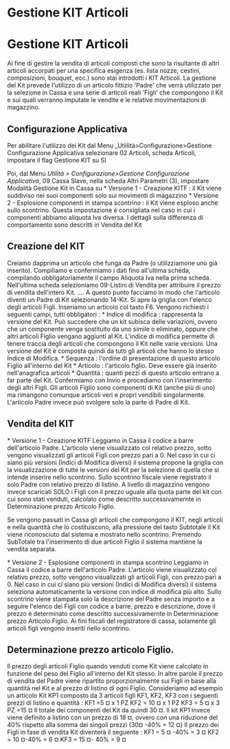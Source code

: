 # Gestione KIT Articoli

# Gestione KIT Articoli
Al fine di gestire la vendita di articoli composti che sono la risultante di altri articoli accorpati per una specifica esigenza (es. lista nozze, cestini, composizioni, bouquet, ecc.) sono stai introdotti i KIT Articoli. La gestione del Kit prevede l'utilizzo di un articolo fittizio 'Padre' che verrà utilizzato per la selezione in Cassa e una serie di articoli reali 'Figli' che compongono il Kit e sui quali verranno imputate le vendite e le relative movimentazioni di magazzino.

## Configurazione Applicativa
Per abilitare l'utilizzo dei Kit dal Menu _Utiilità>Configurazione>Gestione Configurazione Applicativa
selezionare 02 Articoli, scheda Articoli, impostare il flag Gestione KIT su SI

Poi, dal Menu _Utilità > Configurazione>Gestione Configurazione  Applicativa_, 09 Cassa Slave, nella scheda Altri Parametri (3), impostare Modalità Gestione Kit in Cassa su
 \* Versione 1 - Creazione KITF :  il Kit viene suddiviso nei suoi componenti solo sui movimenti di magazzino
 \* Versione 2 - Esplosione componenti in stampa scontrino :  il Kit viene esploso anche sullo scontrino. Questa impostazione è consigliata nel caso in cui i componenti abbiamo aliquota Iva diversa.
I dettagli sulla differenza di comportamento sono descritti in Vendita del Kit

## Creazione del KIT
Creiamo dapprima un articolo che funga da Padre (o utilizziamone uno già inserito). Compiliamo e confermiamo i dati fino all'ultima scheda, compilando obbligatoriamente il campo Aliquota Iva nella prima scheda. Nell'ultima scheda selezioniamo 09-Listini di Vendita per attribuire il prezzo di vendita dell'intero Kit. ....
A questo punto facciamo in modo che l'articolo diventi un Padre di Kit selezionando 14-Kit. Si apre la griglia con l'elenco degli articoli Figli. Inseriamo un articolo col tasto F6.
Vengono richiesti i seguenti campi, tutti obbligatori : 
 \* Indice di modifica :  rappresenta la versione del Kit. Può succedere che un kit subisca delle variazioni, ovvero che un componente venga sostituito da uno simile o eliminato, oppure che altri articoli Figlio vengano aggiunti al Kit. L'indice di modifica permette di tenere traccia degli articoli che compongono il Kit nelle varie versioni. Una versione del Kit è composta quindi da tutti gli articoli che hanno lo stesso Indice di Modifica.
 \* Sequenza :  l'ordine di presentazione di questo articolo Figlio all'interno del Kit
 \* Articolo :  l'articolo figlio. Deve essere già inserito nell'anagrafica articoli
 \* Quantità :  quanti pezzi di questo articolo entrano a far parte del Kit.
Confermiamo con Invio e procediamo con l'inserimento degli altri Figli.
Gli articoli Figlio sono componenti di Kit (anche più di uno) ma rimangono comunque articoli veri e propri vendibili singolarmente. L'articolo Padre invece può svolgere solo la parte di Padre di Kit.

## Vendita del KIT
 \* Versione 1 - Creazione KITF
Leggiamo in Cassa il codice a barre dell'articolo Padre. L'articolo viene visualizzato col relativo prezzo, sotto vengono visualizzati gli articoli Figli con prezzo pari a 0.
Nel caso in cui ci siano più versioni (Indici di Modifica diversi) il sistema propone la griglia con la visualizzazione di tutte le versioni del Kit per la selezione di quella che si intende inserire nello scontrino.
Sullo scontrino fiscale viene registrato il solo Padre con relativo prezzo di listino.
A livello di magazzino vengono invece scaricati SOLO i Figli con il prezzo uguale alla quota parte del kit con cui sono stati venduti, calcolato come descritto successivamernte in Determinazione prezzo Articolo Figlio.

Se vengono passati in Cassa gli articoli che compongono il KIT, negli articoli e nella quantità che lo costituiscono, alla pressione del tasto Subtotale il Kit viene riconosciuto dal sistema e mostrato nello scontrino. Premendo SubTotale tra l'inserimento di due articoli Figlio il sistema mantiene la vendita separata.

 \* Versione 2 - Esplosione componenti in stampa scontrino
Leggiamo in Cassa il codice a barre dell'articolo Padre. L'articolo viene visualizzato col relativo prezzo, sotto vengono visualizzati gli articoli Figli, con prezzo pari a 0.
Nel caso in cui ci siano più versioni (Indici di Modifica diversi) il sistema seleziona automaticamente la versione con indice di modifica più alto.
Sullo scontrino viene stampata solo la descrizione del Padre senza importo e a seguire l'elenco dei Figli con codice a barre, prezzo e descrizione, dove il prezzo è determinato come descritto successivamernte in Determinazione prezzo Articolo Figlio. Ai fini fiscali del registratore di cassa, solamente gli articoli figli vengono inseriti nello scontrino.

## Determinazione prezzo articolo Figlio.
Il prezzo degli articoli Figlio quando venduti come Kit viene calcolato in funzione del peso del Figlio all'interno del Kit stesso. In altre parole il prezzo di vendita del Padre viene ripartito proporzionalmente sui Figli in base alla quantità nel Kit e al prezzo di listino di ogni Figlio.
Consideriamo ad esempio un articolo Kit KP1 composto da 3 articoli figli KF1, KF2, KF3 con i seguenti prezzi di listino e quantità : 
KF1 =5 ¤ x 1 PZ
KF2 = 10 ¤ x 1 PZ
KF3 = 5 ¤ x 3 PZ =15 ¤
Il totale dei componenti del Kit da quindi 30 ¤.
Il kit KP1 invece viene definito a listino con un prezzo di 18 ¤, ovvero con una riduzione del 40% rispetto alla somma dei singoli prezzi (30¤ -40% = 12 ¤)
Il prezzo dei Figli in fase di vendita Kit diventerà il seguente : 
KF1 = 5 ¤ -40% = 3 ¤
KF2 = 10 ¤-40% = 6 ¤
KF3 = 15 ¤- 40% = 9 ¤


